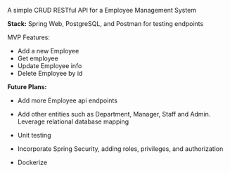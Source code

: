 A simple CRUD RESTful API for a Employee Management System

**Stack:** Spring Web, PostgreSQL, and Postman for testing endpoints

MVP Features:
* Add a new Employee
* Get employee
* Update Employee info
* Delete Employee by id

**Future Plans:**

* Add more Employee api endpoints

* Add other entities such as Department, Manager, Staff and Admin. Leverage relational database mapping

* Unit testing

* Incorporate Spring Security, adding roles, privileges, and authorization

* Dockerize 


